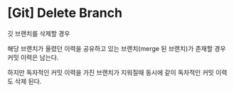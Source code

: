 # [Git] Delete Branch



깃 브랜치를 삭제할 경우

해당 브랜치가 올렸던 이력을 공유하고 있는 브랜치(merge 된 브랜치)가 존재할 경우 커밋 이력은 남는다.

하지만 독자적인 커밋 이력을 가진 브랜치가 지워질때 동시에 같이 독자적인 커밋 이력도 삭제 된다.



